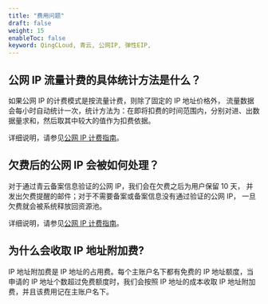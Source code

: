 ```yaml
---
title: "费用问题"
draft: false
weight: 15
enableToc: false
keyword: QingCLoud, 青云, 公网IP, 弹性EIP, 
---
```


## 公网 IP 流量计费的具体统计方法是什么？

如果公网 IP 的计费模式是按流量计费，则除了固定的 IP 地址价格外， 流量数据会每小时自动统计一次，统计方法为：在即将扣费的时间范围内，分别对进、出数据量求和，然后取其中较大的值作为扣费依据。

详细说明，请参见[公网 IP 计费指南](../../billing/price/)。

## 欠费后的公网 IP 会被如何处理？

对于通过青云备案信息验证的公网 IP，我们会在欠费之后为用户保留 10 天， 并发出欠费提醒的邮件；对于不需要备案或备案信息没有通过验证的公网 IP， 一旦欠费就会被系统释放回资源池。

详细说明，请参见[公网 IP 计费指南](../../billing/price/#资源欠费)。

## 为什么会收取 IP 地址附加费?

IP 地址附加费是 IP 地址的占用费。每个主账户名下都有免费的 IP 地址额度，当申请的 IP 地址个数超过免费额度时，我们会按照 IP 地址的成本收取 IP 地址附加费，并且该费用记在主账户名下。


